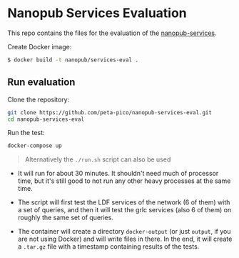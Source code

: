 Nanopub Services Evaluation
===========================

This repo contains the files for the evaluation of the [nanopub-services](https://github.com/peta-pico/nanopub-services).

Create Docker image:

```bash
$ docker build -t nanopub/services-eval .
```

## Run evaluation

Clone the repository:

```bash
git clone https://github.com/peta-pico/nanopub-services-eval.git
cd nanopub-services-eval
```

Run the test:

```bash
docker-compose up
```

> Alternatively the `./run.sh` script can also be used

* It will run for about 30 minutes. It shouldn't need much of processor time, but it's still good to not run any other heavy processes at the same time.

* The script will first test the LDF services of the network (6 of them)  with a set of queries, and then it will test the grlc services (also 6  of them) on roughly the same set of queries.

* The container will create a directory `docker-output` (or just `output`, if you are not using Docker) and will write files in there. In the end, it will create a `.tar.gz` file with a timestamp containing results of the tests.